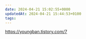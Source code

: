 ```yaml
---
date: 2024-04-21 15:02:55+0000
updatedAt: 2024-04-21 15:44:53+0100
tags: 
---
```

https://youngban.tistory.com/7